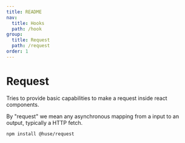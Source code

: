 ```yaml
---
title: README
nav:
  title: Hooks
  path: /hook
group:
  title: Request
  path: /request
order: 1
---
```


# Request

Tries to provide basic capabilities to make a request inside react components.

By "request" we mean any asynchronous mapping from a input to an output, typically a HTTP fetch.

```shell
npm install @huse/request
```